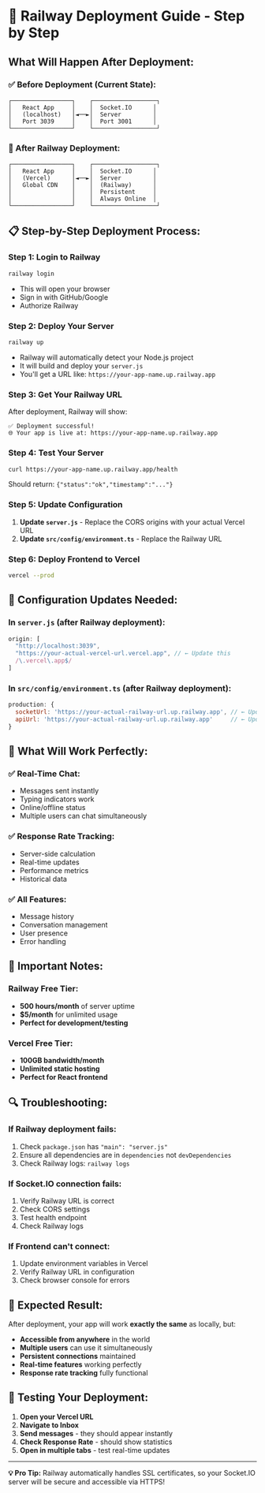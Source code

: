 # 🚀 **Railway Deployment Guide - Step by Step**

## **What Will Happen After Deployment:**

### **✅ Before Deployment (Current State):**
```
┌─────────────────┐    ┌──────────────────┐
│   React App     │    │  Socket.IO      │
│   (localhost)   │◄──►│  Server         │
│   Port 3039     │    │  Port 3001      │
└─────────────────┘    └──────────────────┘
```

### **🎯 After Railway Deployment:**
```
┌─────────────────┐    ┌──────────────────┐
│   React App     │    │  Socket.IO      │
│   (Vercel)      │◄──►│  Server         │
│   Global CDN    │    │  (Railway)      │
│                 │    │  Persistent     │
│                 │    │  Always Online  │
└─────────────────┘    └──────────────────┘
```

## **📋 Step-by-Step Deployment Process:**

### **Step 1: Login to Railway**
```bash
railway login
```
- This will open your browser
- Sign in with GitHub/Google
- Authorize Railway

### **Step 2: Deploy Your Server**
```bash
railway up
```
- Railway will automatically detect your Node.js project
- It will build and deploy your `server.js`
- You'll get a URL like: `https://your-app-name.up.railway.app`

### **Step 3: Get Your Railway URL**
After deployment, Railway will show:
```
✅ Deployment successful!
🌐 Your app is live at: https://your-app-name.up.railway.app
```

### **Step 4: Test Your Server**
```bash
curl https://your-app-name.up.railway.app/health
```
Should return: `{"status":"ok","timestamp":"..."}`

### **Step 5: Update Configuration**
1. **Update `server.js`** - Replace the CORS origins with your actual Vercel URL
2. **Update `src/config/environment.ts`** - Replace the Railway URL

### **Step 6: Deploy Frontend to Vercel**
```bash
vercel --prod
```

## **🔧 Configuration Updates Needed:**

### **In `server.js` (after Railway deployment):**
```javascript
origin: [
  "http://localhost:3039",
  "https://your-actual-vercel-url.vercel.app", // ← Update this
  /\.vercel\.app$/
]
```

### **In `src/config/environment.ts` (after Railway deployment):**
```javascript
production: {
  socketUrl: 'https://your-actual-railway-url.up.railway.app', // ← Update this
  apiUrl: 'https://your-actual-railway-url.up.railway.app'     // ← Update this
}
```

## **🎯 What Will Work Perfectly:**

### **✅ Real-Time Chat:**
- Messages sent instantly
- Typing indicators work
- Online/offline status
- Multiple users can chat simultaneously

### **✅ Response Rate Tracking:**
- Server-side calculation
- Real-time updates
- Performance metrics
- Historical data

### **✅ All Features:**
- Message history
- Conversation management
- User presence
- Error handling

## **🚨 Important Notes:**

### **Railway Free Tier:**
- **500 hours/month** of server uptime
- **$5/month** for unlimited usage
- **Perfect for development/testing**

### **Vercel Free Tier:**
- **100GB bandwidth/month**
- **Unlimited static hosting**
- **Perfect for React frontend**

## **🔍 Troubleshooting:**

### **If Railway deployment fails:**
1. Check `package.json` has `"main": "server.js"`
2. Ensure all dependencies are in `dependencies` not `devDependencies`
3. Check Railway logs: `railway logs`

### **If Socket.IO connection fails:**
1. Verify Railway URL is correct
2. Check CORS settings
3. Test health endpoint
4. Check Railway logs

### **If Frontend can't connect:**
1. Update environment variables in Vercel
2. Verify Railway URL in configuration
3. Check browser console for errors

## **🎉 Expected Result:**

After deployment, your app will work **exactly the same** as locally, but:
- **Accessible from anywhere** in the world
- **Multiple users** can use it simultaneously
- **Persistent connections** maintained
- **Real-time features** working perfectly
- **Response rate tracking** fully functional

## **📱 Testing Your Deployment:**

1. **Open your Vercel URL**
2. **Navigate to Inbox**
3. **Send messages** - they should appear instantly
4. **Check Response Rate** - should show statistics
5. **Open in multiple tabs** - test real-time updates

---

**💡 Pro Tip:** Railway automatically handles SSL certificates, so your Socket.IO server will be secure and accessible via HTTPS!
